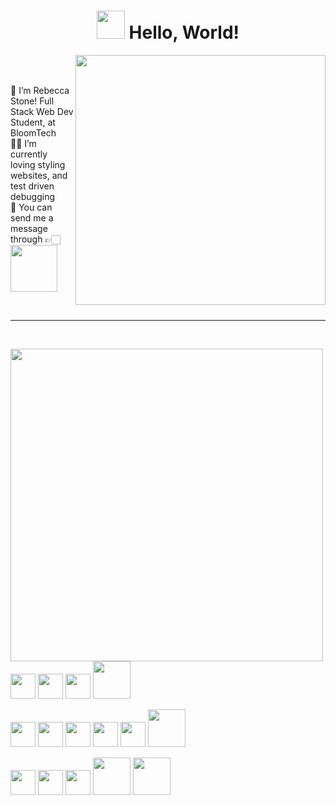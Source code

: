 <!-- Waving Hand -->

<h1 align="center"><img src="https://raw.githubusercontent.com/MartinHeinz/MartinHeinz/master/wave.gif" width="45px"> Hello, World! </h1>


[<img align="right" width="400" src="https://github-readme-stats.vercel.app/api/top-langs/?username=anuraghazra&layout=compact"/>](https://github.com/Rebecca-Stone/github-readme-stats)

<br />

<br />

🌱 I’m Rebecca Stone! Full Stack Web Dev Student, at BloomTech <br />
🤞🏻 I’m currently loving styling websites, and test driven debugging <br />
📨 You can send me a message through 👉🏻 [<img src = "https://cdn.svgporn.com/logos/linkedin.svg" width='75' />](https://www.linkedin.com/in/rebecca-stone-734443229/)

<br />

____________________________________________________________________________________________________

<br />

[<img align="left" width="500" src="https://github-readme-stats.vercel.app/api?username=Rebecca-Stone&show_icons=true"/>](https://github.com/Rebecca-Stone/)
  

<img src= "https://cdn.svgporn.com/logos/apple.svg" width='40'> <img src= "https://cdn.svgporn.com/logos/visual-studio-code.svg" width='40'> <img src= 'https://cdn.svgporn.com/logos/git-icon.svg' width='40'> <img src= "https://cdn.svgporn.com/logos/npm.svg" width='60'>
  
<img src= 'https://cdn.svgporn.com/logos/html-5.svg' width='40'> <img src= 'https://cdn.svgporn.com/logos/css-3.svg' width='40'> <img src= 'https://cdn.svgporn.com/logos/javascript.svg' width='40'> <img src= 'https://cdn.svgporn.com/logos/react.svg' width='40'> <img src= "https://cdn.svgporn.com/logos/redux.svg" width='40'> <img src= 'https://cdn.svgporn.com/logos/nodejs.svg' width='60'>

<img src= "https://cdn.svgporn.com/logos/jest.svg" width='40'> <img src= "https://cdn.svgporn.com/logos/cypress.svg" width='40'> <img src= "https://cdn.svgporn.com/logos/nodemon.svg" width='40'> <img src= "https://cdn.svgporn.com/logos/express.svg" width='60'> <img src= "https://cdn.svgporn.com/logos/axios.svg" width='60'>



